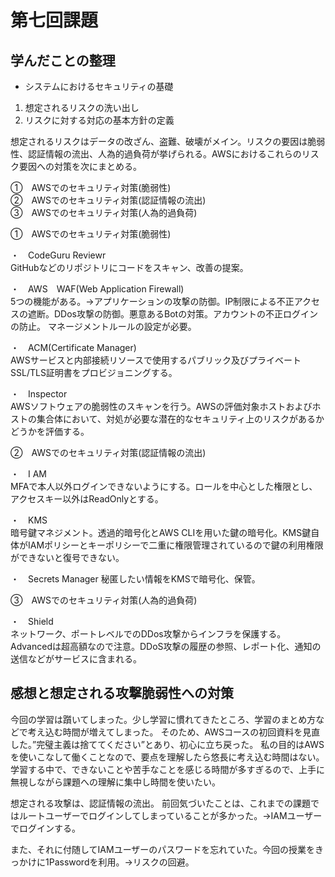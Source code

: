 # 第七回課題
## 学んだことの整理  
* システムにおけるセキュリティの基礎
1. 想定されるリスクの洗い出し
2. リスクに対する対応の基本方針の定義

想定されるリスクはデータの改ざん、盗難、破壊がメイン。リスクの要因は脆弱性、認証情報の流出、人為的過負荷が挙げられる。AWSにおけるこれらのリスク要因への対策を次にまとめる。

①　AWSでのセキュリティ対策(脆弱性)  
②　AWSでのセキュリティ対策(認証情報の流出)  
③　AWSでのセキュリティ対策(人為的過負荷)

①　AWSでのセキュリティ対策(脆弱性)　　

・　CodeGuru Reviewr  
GitHubなどのリポジトリにコードをスキャン、改善の提案。　　

・　AWS　WAF(Web Application Firewall)  
5つの機能がある。→アプリケーションの攻撃の防御。IP制限による不正アクセスの遮断。DDos攻撃の防御。悪意あるBotの対策。アカウントの不正ログインの防止。
マネージメントルールの設定が必要。　　

・　ACM(Certificate Manager)  
AWSサービスと内部接続リソースで使用するパブリック及びプライベートSSL/TLS証明書をプロビジョニングする。　　

・　Inspector  
AWSソフトウェアの脆弱性のスキャンを行う。AWSの評価対象ホストおよびホストの集合体において、対処が必要な潜在的なセキュリティ上のリスクがあるかどうかを評価する。　　

②　AWSでのセキュリティ対策(認証情報の流出)　　

・　I AM  
MFAで本人以外ログインできないようにする。ロールを中心とした権限とし、アクセスキー以外はReadOnlyとする。　

・　KMS  
暗号鍵マネジメント。透過的暗号化とAWS CLIを用いた鍵の暗号化。KMS鍵自体がIAMポリシーとキーポリシーで二重に権限管理されているので鍵の利用権限ができないと復号できない。  

・　Secrets Manager
秘匿したい情報をKMSで暗号化、保管。

③　AWSでのセキュリティ対策(人為的過負荷)　　

・　Shield  
ネットワーク、ポートレベルでのDDos攻撃からインフラを保護する。 Advancedは超高額なので注意。DDoS攻撃の履歴の参照、レポート化、通知の送信などがサービスに含まれる。

## 感想と想定される攻撃脆弱性への対策
今回の学習は躓いてしまった。少し学習に慣れてきたところ、学習のまとめ方などで考え込む時間が増えてしまった。
そのため、AWSコースの初回資料を見直した。”完璧主義は捨ててください”とあり、初心に立ち戻った。
私の目的はAWSを使いこなして働くことなので、要点を理解したら悠長に考え込む時間はない。
学習する中で、できないことや苦手なことを感じる時間が多すぎるので、上手に無視しながら課題への理解に集中し時間を使いたい。

想定される攻撃は、認証情報の流出。
前回気づいたことは、これまでの課題ではルートユーザーでログインしてしまっていることが多かった。→IAMユーザーでログインする。

また、それに付随してIAMユーザーのパスワードを忘れていた。今回の授業をきっかけに1Passwordを利用。→リスクの回避。